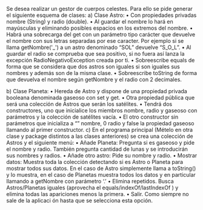 Se desea realizar un gestor de cuerpos celestes. Para ello se pide generar el
siguiente esquema de clases:
a) Clase Astro:
• Con propiedades privadas nombre (String) y radio (double).
• Al guardar el nombre lo hará en mayúsculas y eliminando posibles espacios
en los extremos del nombre.
• Habrá una sobrecarga del get con un parámetro tipo carácter que devuelve el
nombre con sus letras separadas por ese caracter. Por ejemplo si se llama
getNombre('_') a un astro denominado “SOL” devuelve “S_O_L”.
• Al guardar el radio se comprueba que sea positivo, si no fuera así lanza la
excepción RadioNegativoException creada por ti.
• Sobreescribe equals de forma que se considera que dos astros son iguales si
son iguales sus nombres y además son de la misma clase.
• Sobreescribe toString de forma que devuelva el nombre según getNombre y
el radio con 2 decimales.

b) Clase Planeta:
• Hereda de Astro y dispone de una propiedad privada booleana denominada
gaseoso con set y get.
• Otra propiedad pública que será una colección de Astros que serán los
satélites.
• Tendrá dos constructores, uno que inicialice los miembros nombre, radio y
gaseoso con parámetros y la colección de satélites vacía.
• El otro constructor sin parámetros que inicializa a “” nombre, 0 radio y false
la propiedad gaseoso llamando al primer constructor.
c) En el programa principal (Mételo en otra clase y package distintos a las clases
anteriores) se crea una colección de Astros y el siguiente menú:
• Añade Planeta: Pregunta si es gaseoso y pide el nombre y radio. También
pregunta cantidad de lunas y se introducirán sus nombres y radios.
• Añade otro astro: Pide su nombre y radio.
• Mostrar datos: Muestra toda la colección detectando si es Astro o Planeta
para mostrar todos sus datos. En el caso de Astro simplemente llama a
toString() y lo muestra, en el caso de Planetas muestra todos los datos y en
particular llamando a getNombre con parámetro ‘.’
• Elimina repetidos. Busca Astros/Planetas iguales (aprovecha el
equals/indexOf/lastIndexOf ) y elimina todas las apariciones menos la
primera.
• Salir. Como siempre no sale de la aplicaci ón hasta que se selecciona esta
opción.